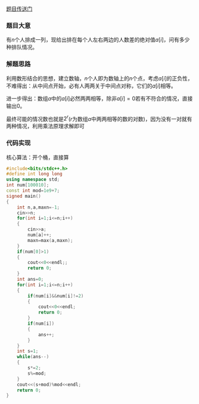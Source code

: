 [题目传送门](https://www.luogu.com.cn/problem/AT2271)

### 题目大意

有$n$个人排成一列，现给出排在每个人左右两边的人数差的绝对值$a[i]$，问有多少种排队情况。

### 解题思路

利用数形结合的思想，建立数轴，$n$个人即为数轴上的$n$个点，考虑$a[i]$的正负性，不难得出：从中间点开始，必有人两两关于中间点对称，它们的$a[i]$相等。

进一步得出：数组$a$中的$a[i]$必然两两相等，除非$a[i]=0$若有不符合的情况，直接输出$0$。

最终可能的情况数也就是$2^r$($r$为数组$a$中两两相等的数的对数)，因为没有一对就有两种情况，利用乘法原理求解即可

### 代码实现

核心算法：开个桶，直接算

```cpp
#include<bits/stdc++.h>
#define int long long
using namespace std;
int num[100010];
const int mod=1e9+7;
signed main()
{
	int n,a,maxn=-1;
	cin>>n;
	for(int i=1;i<=n;i++)
	{
		cin>>a;
		num[a]++;
		maxn=max(a,maxn);
	}
	if(num[0]>1)
	{
		cout<<0<<endl;;
		return 0;
	}
	int ans=0;
	for(int i=1;i<=n;i++)
	{
		if(num[i]&&num[i]!=2)
		{
			cout<<0<<endl;
			return 0;
		}
		if(num[i])
		{
			ans++;
		}
	}
	int s=1;
	while(ans--)
	{
		s*=2;
		s%=mod;
	}
	cout<<(s+mod)%mod<<endl;
	return 0;
}
```
